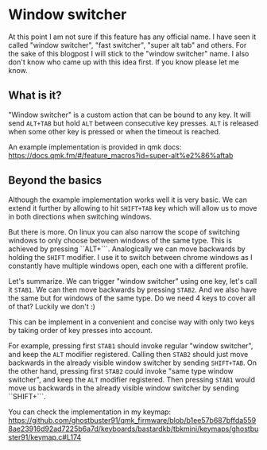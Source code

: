 # Window switcher

At this point I am not sure if this feature has any official name. I have seen it called "window switcher", "fast switcher", "super alt tab" and others.
For the sake of this blogpost I will stick to the "window switcher" name. I also don't know who came up with this idea first. If you know please let me know.

## What is it?

"Window switcher" is a custom action that can be bound to any key. It will send `ALT+TAB` but hold `ALT` between consecutive key presses.
`ALT` is released when some other key is pressed or when the timeout is reached.

An example implementation is provided in qmk docs: https://docs.qmk.fm/#/feature_macros?id=super-alt%e2%86%aftab

## Beyond the basics

Although the example implementation works well it is very basic. We can extend it further by allowing to hit `SHIFT+TAB` key which will
allow us to move in both directions when switching windows.

But there is more. On linux you can also narrow the scope of switching windows to only choose between windows of the same type. This is achieved by
pressing ``ALT+```. Analogically we can move backwards by holding the `SHIFT` modifier. I use it to switch between chrome windows as I constantly have
multiple windows open, each one with a different profile.

Let's summarize. We can trigger "window switcher" using one key, let's call it `STAB1`. We can then move backwards by pressing `STAB2`.
And we also have the same but for windows of the same type. Do we need 4 keys to cover all of that? Luckily we don't :)

This can be implement in a convenient and concise way with only two keys by taking order of key presses into account.

For example, pressing first `STAB1` should invoke regular "window switcher", and keep the `ALT` modifier registered. Calling then `STAB2` should just move backwards in
the already visible window switcher by sending `SHIFT+TAB`. On the other hand, pressing first `STAB2` could invoke "same type window switcher", and keep the `ALT` modifier registered.
Then pressing `STAB1` would move us backwards in the already visible window switcher by sending ``SHIFT+```.

You can check the implementation in my keymap: https://github.com/ghostbuster91/qmk_firmware/blob/b1ee57b687bffda5598ae23916d92ad7225b6a7d/keyboards/bastardkb/tbkmini/keymaps/ghostbuster91/keymap.c#L174
